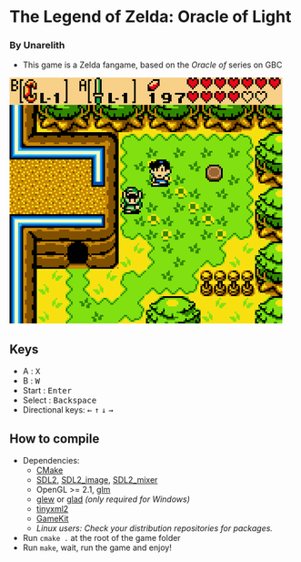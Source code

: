 # The Legend of Zelda: Oracle of Light

### By Unarelith

- This game is a Zelda fangame, based on the *Oracle of* series on GBC

![](screenshot.png?raw=true)

## Keys

- A : <kbd>X</kbd>
- B : <kbd>W</kbd>
- Start : <kbd>Enter</kbd>
- Select : <kbd>Backspace</kbd>
- Directional keys: <kbd>&larr;</kbd> <kbd>&uarr;</kbd> <kbd>&darr;</kbd> <kbd>&rarr;</kbd>

## How to compile

- Dependencies:
    - [CMake](http://www.cmake.org/download/)
    - [SDL2](https://www.libsdl.org/download-2.0.php), [SDL2_image](https://www.libsdl.org/projects/SDL_image/), [SDL2_mixer](https://www.libsdl.org/projects/SDL_mixer/)
    - OpenGL >= 2.1, [glm](http://sourceforge.net/projects/ogl-math/files/latest/download?source=files)
    - [glew](http://sourceforge.net/projects/glew/files/latest/download) or [glad](https://github.com/Dav1dde/glad) *(only required for Windows)*
    - [tinyxml2](http://leethomason.github.io/tinyxml2/)
    - [GameKit](http://github.com/Quent42340/GameKit)
    - _Linux users: Check your distribution repositories for packages._
- Run `cmake .` at the root of the game folder
- Run `make`, wait, run the game and enjoy!

